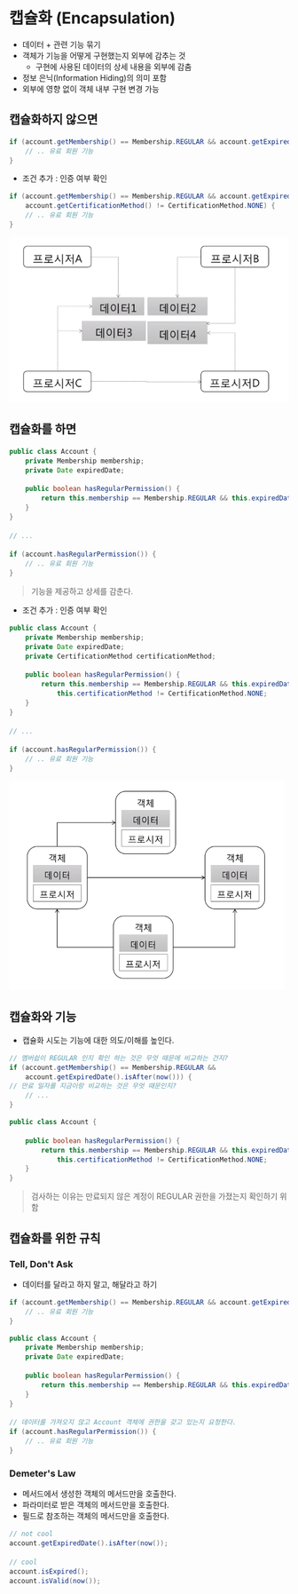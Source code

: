 # 캡슐화 (Encapsulation)

- 데이터 + 관련 기능 묶기
- 객체가 기능을 어떻게 구현했는지 외부에 감추는 것
    - 구현에 사용된 데이터의 상세 내용을 외부에 감춤
- 정보 은닉(Information Hiding)의 의미 포함
- 외부에 영향 없이 객체 내부 구현 변경 가능

## 캡슐화하지 않으면

```java
if (account.getMembership() == Membership.REGULAR && account.getExpiredDate().isAfter(now())) {
    // .. 유료 회원 기능
}
```

- 조건 추가 : 인증 여부 확인

```java
if (account.getMembership() == Membership.REGULAR && account.getExpiredDate().isAfter(now()) &&
    account.getCertificationMethod() != CertificationMethod.NONE) {
    // .. 유료 회원 기능
}
```

![](1-001.png)

## 캡슐화를 하면

```java
public class Account {
    private Membership membership;
    private Date expiredDate;

    public boolean hasRegularPermission() {
        return this.membership == Membership.REGULAR && this.expiredDate.isAfter(now());
    }
}

// ...

if (account.hasRegularPermission()) {
    // .. 유료 회원 기능
}
```

> 기능을 제공하고 상세를 감춘다.

- 조건 추가 : 인증 여부 확인

```java
public class Account {
    private Membership membership;
    private Date expiredDate;
    private CertificationMethod certificationMethod;

    public boolean hasRegularPermission() {
        return this.membership == Membership.REGULAR && this.expiredDate.isAfter(now()) &&
            this.certificationMethod != CertificationMethod.NONE;
    }
}

// ...

if (account.hasRegularPermission()) {
    // .. 유료 회원 기능
}
```

![](1-002.png)

## 캡슐화와 기능

- 캡슐화 시도는 기능에 대한 의도/이해를 높인다.

```java
// 멤버쉽이 REGULAR 인지 확인 하는 것은 무엇 때문에 비교하는 건지?
if (account.getMembership() == Membership.REGULAR && 
    account.getExpiredDate().isAfter(now())) {
// 만료 일자를 지금이랑 비교하는 것은 무엇 때문인지?
    // ...
}
```

```java
public class Account {

    public boolean hasRegularPermission() {
        return this.membership == Membership.REGULAR && this.expiredDate.isAfter(now()) &&
            this.certificationMethod != CertificationMethod.NONE;
    }
}
```

> 검사하는 이유는 만료되지 않은 계정이 REGULAR 권한을 가졌는지 확인하기 위함

## 캡슐화를 위한 규칙

### Tell, Don't Ask

- 데이터를 달라고 하지 말고, 해달라고 하기

```java
if (account.getMembership() == Membership.REGULAR && account.getExpiredDate().isAfter(now())) {
    // .. 유료 회원 기능
}
```

```java
public class Account {
    private Membership membership;
    private Date expiredDate;

    public boolean hasRegularPermission() {
        return this.membership == Membership.REGULAR && this.expiredDate.isAfter(now());
    }
}

// 데이터를 가져오지 않고 Account 객체에 권한을 갖고 있는지 요청한다.
if (account.hasRegularPermission()) {
    // .. 유료 회원 기능
}
```

### Demeter's Law

- 메서드에서 생성한 객체의 메서드만을 호출한다.
- 파라미터로 받은 객체의 메서드만을 호출한다.
- 필드로 참조하는 객체의 메서드만을 호출한다.

```java
// not cool
account.getExpiredDate().isAfter(now());

// cool
account.isExpired();
account.isValid(now());
```
